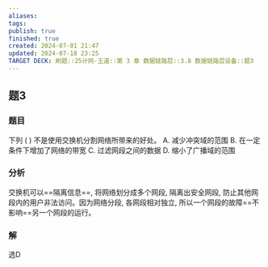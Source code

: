 ```yaml
---
aliases: 
tags: 
publish: true
finished: true
created: 2024-07-01 21:47
updated: 2024-07-18 23:25
TARGET DECK: 刷题::25计网-王道::第 3 章 数据链路层::3.8 数据链路层设备::题3
---
```


## 题3
### 题目
下列 ( ) 不是使用交换机分割网络所带来的好处。
A. 减少冲突域的范围
B. 在一定条件下增加了网络的带宽
C. 过滤网段之间的数据
D. 缩小了广播域的范围
### 分析
交换机可以==隔离信息==, 将网络划分成多个网段, 隔离出安全网段, 防止其他网段内的用户非法访问。因为网络分段, 各网段相对独立, 所以一个网段的故障==不影响==另一个网段的运行。
### 解
选D
